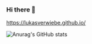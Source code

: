 ### Hi there 👋

https://lukasverwiebe.github.io/


![Anurag's GitHub stats](https://github-readme-stats.vercel.app/api?username=lukasverwiebe&show_icons=true&theme=radical)
